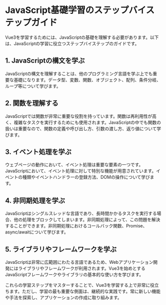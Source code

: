 # JavaScript基礎学習のステップバイステップガイド
<!-- Vue3を学習するにあたって、JavaScriptの基礎を理解する必要があります。学習のためのステップバイステップのガイドを、markdown形式で出力してください。 -->
Vue3を学習するためには、JavaScriptの基礎を理解する必要があります。以下は、JavaScriptの学習に役立つステップバイステップのガイドです。

## 1. JavaScriptの構文を学ぶ

JavaScriptの構文を理解することは、他のプログラミング言語を学ぶ上でも重要な基礎になります。データ型、変数、関数、オブジェクト、配列、条件分岐、ループ等について学びます。

## 2. 関数を理解する

JavaScriptでは関数が非常に重要な役割を持っています。関数は再利用性が高く、複雑なタスクを実行するためにも使用されます。JavaScriptの中でも関数の扱いは重要なので、関数の定義や呼び出し方、引数の渡し方、返り値について学びます。

## 3. イベント処理を学ぶ

ウェブページの動作において、イベント処理は重要な要素の一つです。JavaScriptにおいて、イベント処理に対して特別な機能が用意されています。イベントの種類やイベントハンドラーの登録方法、DOMの操作について学びます。

## 4. 非同期処理を学ぶ

JavaScriptはシングルスレッドな言語であり、長時間かかるタスクを実行する場合、他の処理をブロックしてしまいます。非同期処理によって、この問題を解決することができます。非同期処理におけるコールバック関数、Promise、async/awaitについて学びます。

## 5. ライブラリやフレームワークを学ぶ

JavaScriptは非常に広範囲にわたる言語であるため、Webアプリケーション開発にはライブラリやフレームワークが利用されます。Vue3を始めとするJavaScriptフレームワークやライブラリの基本的な使い方を学びます。

これらの学習ステップをマスターすることで、Vue3を学習する上で非常に役立ちます。ただし、学習の最も重要な側面は、継続的な実践です。常に新しい機能や手法を探索し、アプリケーションの作成に取り組みます。
